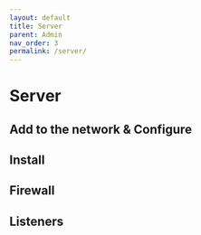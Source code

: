 ```yaml
---
layout: default
title: Server
parent: Admin
nav_order: 3
permalink: /server/
---
```


# Server

## Add to the network & Configure

## Install

## Firewall

## Listeners
